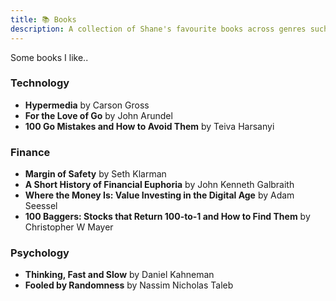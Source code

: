 ```yaml
---
title: 📚 Books
description: A collection of Shane's favourite books across genres such as tech, investing, psychology and philosophy.
---
```


Some books I like..

### Technology
- **Hypermedia** by Carson Gross
- **For the Love of Go** by John Arundel
- **100 Go Mistakes and How to Avoid Them** by Teiva Harsanyi

### Finance
- **Margin of Safety** by Seth Klarman
- **A Short History of Financial Euphoria** by John Kenneth Galbraith
- **Where the Money Is: Value Investing in the Digital Age** by Adam Seessel
- **100 Baggers: Stocks that Return 100-to-1 and How to Find Them** by Christopher W Mayer

### Psychology
- **Thinking, Fast and Slow** by Daniel Kahneman
- **Fooled by Randomness** by Nassim Nicholas Taleb
